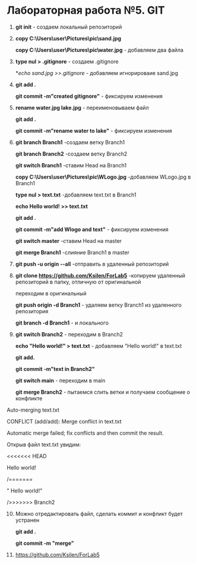# Лабораторная работа №5. GIT

1.  **git init** - создаем локальный репозиторий


2.  **copy C:\Users\user\Pictures\pic\sand.jpg**

    **copy C:\Users\user\Pictures\pic\water.jpg**  - добавляем два файла


3. **type nul > .gitignore**             - создаем .gitignore

    **echo *sand.jpg >>.gitignore** - добавляем игнорироваие sand.jpg


4. **git add .**      

    **git commit -m"created gitignore"**        - фиксируем изменения


5. **rename water.jpg lake.jpg**                   - переименовываем файл

    **git add .**
    
    **git commit -m"rename water to lake"**  - фиксируем изменения


6. **git branch Branch1**                                          -создаем ветку Branch1

    **git branch Branch2**                                         -создаем ветку Branch2
    
    **git switch Branch1**                                         -ставим Head на Branch1
    
    **copy C:\Users\user\Pictures\pic\WLogo.jpg**                  -добавляем WLogo.jpg в Branch1
    
    **type nul > text.txt**                                        -добавляем text.txt в Branch1
    
    **echo Hello world! >> text.txt**
    
    **git add .**
    
    **git commit -m"add Wlogo and text"**                          - фиксируем изменения
    
    **git switch master**                                          -ставим Head на master
    
    **git merge Branch1**                                          -слияние  Branch1 в master


7. **git push -u origin --all**                                     -отправить в удаленный репозиторий


8. **git clone https://github.com/Ksilen/ForLab5**   -копируем удаленный репозиторий в папку, отличную от оригинальной

    переходим в оригинальный
    
    **git push origin -d Branch1**  - удаляем ветку Branch1 из удаленного репозитория
    
    **git branch -d Branch1**         - и локального


9. **git switch Branch2**                         - переходим в Branch2

    **echo "Hello world!" > text.txt**        - добавляем "Hello world!" в text.txt
    
    **git add.**
    
    **git commit -m"text in Branch2"**
    
    **git switch main**                              - переходим в main
    
    **git merge Branch2**                         - пытаемся слить ветки и получаем сообщение о конфликте
    
    
Auto-merging text.txt

CONFLICT (add/add): Merge conflict in text.txt

Automatic merge failed; fix conflicts and then commit the result.


   Открыв файл text.txt увидим:
   
<<<<<<< HEAD

Hello world!

/=======

" Hello world!"

/>>>>>>> Branch2


10. Можно отредактировать файл, сделать коммит и конфликт будет устранен

      **git add .**

      **git commit -m "merge"** 
     
     
11. https://github.com/Ksilen/ForLab5



```python

```

